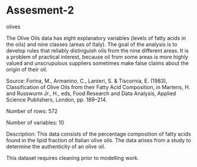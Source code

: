 # Assesment-2
olives

The Olive Oils data has eight explanatory variables (levels of fatty acids in the oils) and nine classes (areas of Italy). The goal of the analysis is to develop rules that reliably distinguish oils from the nine different areas. It is a problem of practical interest, because oil from some areas is more highly valued and unscrupulous suppliers sometimes make false claims about the origin of their oil. 

Source: Forina, M., Armanino, C., Lanteri, S. & Tiscornia, E. (1983), Classification of Olive Oils from their Fatty Acid Composition, in Martens, H. and Russwurm Jr., H., eds, Food Research and Data Analysis, Applied Science Publishers, London, pp. 189–214. 

Number of rows: 572

Number of variables: 10

Description: This data consists of the percentage composition of fatty acids found in the lipid fraction of Italian olive oils. The data arises from a study to determine the authenticity of an olive oil.

This dataset requires cleaning prior to modelling work. 
